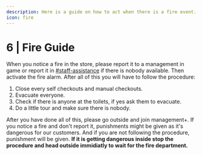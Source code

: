 ```yaml
---
description: Here is a guide on how to act when there is a fire event.
icon: fire
---
```


# 6 | Fire Guide

When you notice a fire in the store, please report it to a management in game or report it in ⁠[#staff-assistance](https://discord.com/channels/1188319939719856209/1283071327745609831) if there is nobody available. Then activate the fire alarm. After all of this you will have to follow the procedure:

1. Close every self checkouts and manual checkouts.&#x20;
2. Evacuate everyone.&#x20;
3. Check if there is anyone at the toilets, if yes ask them to evacuate.&#x20;
4. Do a little tour and make sure there is nobody.

After you have done all of this, please go outside and join management+. If you notice a fire and don't report it, punishments might be given as it's dangerous for our customers. And if you are not following the procedure, punishment will be given. **If it is getting dangerous inside stop the procedure and head outside immidiatly to wait for the fire department.**
